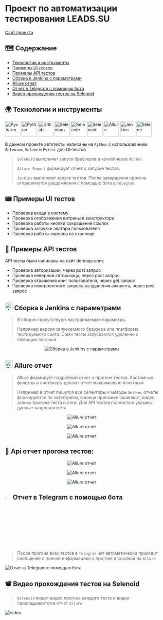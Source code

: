 # Проект по автоматизации тестирования LEADS.SU
<a target="_blank" href="https://leads.su/">Сайт проекта</a>

## :world_map: Содержание
- [Технологии и инструменты](#earth_africa-технологии-и-инструменты)
- [Примеры UI тестов](#pager-Примеры-UI-тестов)
- [Примеры API тестов](#scroll-Примеры-API-тестов)
- [Сборка в Jenkins с параметрами](#-Сборка-в-Jenkins-с-параметрами)
- [Allure отчет](#-Allure-отчет)
- [Отчет в Telegram с помощью бота](#-Отчет-в-Telegram-с-помощью-бота)
- [Видео прохождения тестов на Selenoid](#film_projector-Видео-прохождения-тестов-на-Selenoid)

## :earth_africa: Технологии и инструменты
<p>
<a href="https://www.jetbrains.com/pycharm/"><img src="resources/icons/PyCharm_Icon.svg" width="50" height="50"  alt="Pycharm" title="IntelliJ IDEA"/></a>
<a href="https://www.python.org/"><img src="resources/icons/python.svg" width="50" height="50"  alt="Python" title="Python"/></a>
<a href="https://github.com/"><img src="resources/icons/Github.svg" width="50" height="50"  alt="Github" title="GitHub"/></a>
<a href="https://www.selenium.dev/"><img src="resources/icons/selenium.svg" width="50" height="50"  alt="Selenium" title="Selenium"/></a>
<a href="https://selenide.org/"><img src="resources/icons/Selenide.svg" width="50" height="50"  alt="Selenide" title="Selenide"/></a>
<a href="https://aerokube.com/selenoid/"><img src="resources/icons/Selenoid.svg" width="50" height="50"  alt="Selenoid" title="Selenoid"/></a>
<a href="https://github.com/allure-framework/allure2"><img src="resources/icons/Allure_Report.svg" width="50" height="50"  alt="Allure" title="Allure"/></a>
<a href="https://www.jenkins.io/"><img src="resources/icons/Jenkins.svg" width="50" height="50"  alt="Jenkins" title="Jenkins"/></a>
<a href="https://github.com/yashaka/selene"><img src="resources/icons/selene.png" width="50" height="50"  alt="Selene" title="Selene"/></a>
</p>

В данном проекте автотесты написаны на <code>Python</code> с использованием <code>Selenium</code>, <code>Selene</code> и <code>Pytest</code> для UI-тестов
>
> <code>Selenoid</code> выполняет запуск браузеров в контейнерах <code>Docker</code>.
>
> <code>Allure Report</code> формирует отчет о запуске тестов.
>
> <code>Jenkins</code> выполняет запуск тестов.
> После завершения прогона отправляются уведомления с помощью бота в <code>Telegram</code>.


## :pager: Примеры UI тестов
- Проверка входа в систему
- Проверка отображения витрины в конструкторе
- Проверка работы кнопки сокращения ссылок
- Проверка загрузки аватара пользователя
- Проверка работы скролла на странице


## :scroll: Примеры API тестов
API тесты были написаны на сайт demoqa.com:
- Проверка авторизации, через post запрос
- Проверка неверной авторизаци, через post запрос
- Проверка отражения книг пользователя, через get запрос
- Проверка некорректного запроса на удаления аккаунта, через post запрос

## <img src="resources/icons/Jenkins.svg" width="25" height="25"  alt="Jenkins" title="Jenkins"/></a> Сборка в Jenkins с параметрами
>
> В сборке присутствуют настраиваемые параметры.
>
> Например версия запускаемого браузера или платформа тестируемого сайта. Сами тесты запускаются удаленно с помощью <code>Selenoid</code>
<p align="center">
<img title="Сборка в Jenkins с параметрами" src="resources/icons/Jenkins parametrs.png">
</p>

## <img src="resources/icons/Allure_Report.svg" width="25" height="25"  alt="Allure_Report" title="Allure_Report" title="Allure_Report"/></a> Allure отчет
>
> Allure формирует подробный отчет о прогоне тестов. Кастомные фильтры и листенеры делают отчет максимально понятным
>
> Например в отчет пишутся все селекторы и методы <code>Selene</code>, отчеты формируются по категориям, в конце приложен скриншот, видео запись прогона теста и логи.
Для API тестов полностью указаны данные запроса/ответа
<p align="center">
<img title="Allure отчет" src="resources/icons/Allure 1.png">
</p>
<p align="center">
<img title="Allure отчет" src="resources/icons/Allure 2.png">
</p>
<p align="center">
<img title="Allure отчет" src="resources/icons/Allure 3.png">
</p>


## :scroll: Api отчет прогона тестов:

<p align="center">
<img title="Allure отчет" src="resources/icons/Allure api 1.png">
</p>
<p align="center">
<img title="Allure отчет" src="resources/icons/Allure api 2.png">
</p>
<p align="center">
<img title="Allure отчет" src="resources/icons/Allure api 3.png">
</p>


## <img width="4%" title="Telegram" src="resources/icons/Telegram.svg"> Отчет в Telegram с помощью бота
>
> После прогона всех тестов в <code>Telegram</code> чат автоматически приходит сообщение с полной информацией о прогоне и ссылкой на <code>Allure</code>
>
<p>
<img title="Отчет в Telegram с помощью бота" src="resources/icons/Telegram Results.png">
</p>

## :film_projector: Видео прохождения тестов на Selenoid
>
> <code>Selenoid</code> пишет видео прогона каждого теста и видео прикладывается в отчет <code>Allure</code>
>
<p>
<img title="Selenoid Video" src="resources/icons/Allure4.gif" alt="video">
</p>